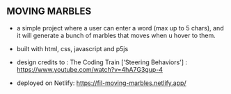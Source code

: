 ## MOVING MARBLES

- a simple project where a user can enter a word (max up to 5 chars), and it will generate a bunch of marbles that moves when u hover to them.

- built with html, css, javascript and p5js

- design credits to : The Coding Train ['Steering Behaviors'] : https://www.youtube.com/watch?v=4hA7G3gup-4

- deployed on Netlify: https://fil-moving-marbles.netlify.app/
